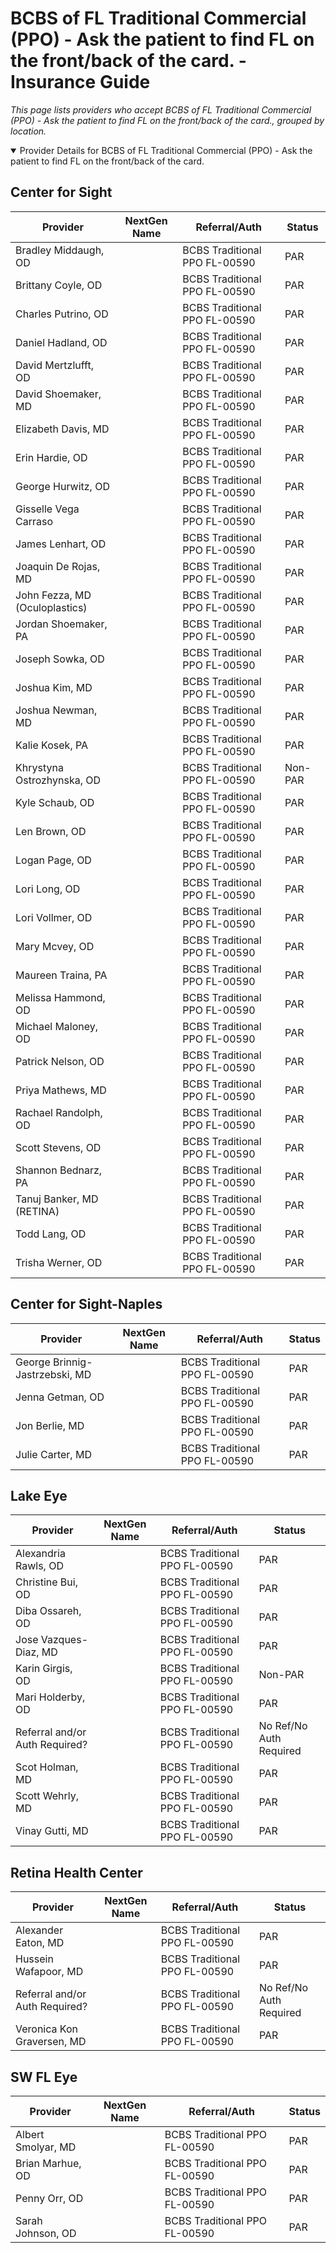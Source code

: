 # BCBS of FL Traditional Commercial (PPO) - Ask the patient to find FL on the front/back of the card. - Insurance Guide

*This page lists providers who accept BCBS of FL Traditional Commercial (PPO) - Ask the patient to find FL on the front/back of the card., grouped by location.*

<details open><summary>Provider Details for BCBS of FL Traditional Commercial (PPO) - Ask the patient to find FL on the front/back of the card.</summary>

## Center for Sight

| Provider | NextGen Name | Referral/Auth | Status |
|----------|-------------|--------------|--------|
| Bradley Middaugh, OD |  | BCBS Traditional PPO FL-00590 | PAR |
| Brittany Coyle, OD |  | BCBS Traditional PPO FL-00590 | PAR |
| Charles Putrino, OD |  | BCBS Traditional PPO FL-00590 | PAR |
| Daniel Hadland, OD |  | BCBS Traditional PPO FL-00590 | PAR |
| David Mertzlufft, OD |  | BCBS Traditional PPO FL-00590 | PAR |
| David Shoemaker, MD |  | BCBS Traditional PPO FL-00590 | PAR |
| Elizabeth Davis, MD |  | BCBS Traditional PPO FL-00590 | PAR |
| Erin Hardie, OD |  | BCBS Traditional PPO FL-00590 | PAR |
| George Hurwitz, OD |  | BCBS Traditional PPO FL-00590 | PAR |
| Gisselle Vega Carraso |  | BCBS Traditional PPO FL-00590 | PAR |
| James Lenhart, OD |  | BCBS Traditional PPO FL-00590 | PAR |
| Joaquin De Rojas, MD |  | BCBS Traditional PPO FL-00590 | PAR |
| John Fezza, MD (Oculoplastics) |  | BCBS Traditional PPO FL-00590 | PAR |
| Jordan Shoemaker, PA |  | BCBS Traditional PPO FL-00590 | PAR |
| Joseph Sowka, OD |  | BCBS Traditional PPO FL-00590 | PAR |
| Joshua Kim, MD |  | BCBS Traditional PPO FL-00590 | PAR |
| Joshua Newman, MD |  | BCBS Traditional PPO FL-00590 | PAR |
| Kalie Kosek, PA |  | BCBS Traditional PPO FL-00590 | PAR |
| Khrystyna Ostrozhynska, OD |  | BCBS Traditional PPO FL-00590 | Non-PAR |
| Kyle Schaub, OD |  | BCBS Traditional PPO FL-00590 | PAR |
| Len Brown, OD |  | BCBS Traditional PPO FL-00590 | PAR |
| Logan Page, OD |  | BCBS Traditional PPO FL-00590 | PAR |
| Lori Long, OD |  | BCBS Traditional PPO FL-00590 | PAR |
| Lori Vollmer, OD |  | BCBS Traditional PPO FL-00590 | PAR |
| Mary Mcvey, OD |  | BCBS Traditional PPO FL-00590 | PAR |
| Maureen Traina, PA |  | BCBS Traditional PPO FL-00590 | PAR |
| Melissa Hammond, OD |  | BCBS Traditional PPO FL-00590 | PAR |
| Michael Maloney, OD |  | BCBS Traditional PPO FL-00590 | PAR |
| Patrick Nelson, OD |  | BCBS Traditional PPO FL-00590 | PAR |
| Priya Mathews, MD |  | BCBS Traditional PPO FL-00590 | PAR |
| Rachael Randolph, OD |  | BCBS Traditional PPO FL-00590 | PAR |
| Scott Stevens, OD |  | BCBS Traditional PPO FL-00590 | PAR |
| Shannon Bednarz, PA |  | BCBS Traditional PPO FL-00590 | PAR |
| Tanuj Banker, MD (RETINA) |  | BCBS Traditional PPO FL-00590 | PAR |
| Todd Lang, OD |  | BCBS Traditional PPO FL-00590 | PAR |
| Trisha Werner, OD |  | BCBS Traditional PPO FL-00590 | PAR |

## Center for Sight-Naples

| Provider | NextGen Name | Referral/Auth | Status |
|----------|-------------|--------------|--------|
| George Brinnig-Jastrzebski, MD |  | BCBS Traditional PPO FL-00590 | PAR |
| Jenna Getman, OD |  | BCBS Traditional PPO FL-00590 | PAR |
| Jon Berlie, MD |  | BCBS Traditional PPO FL-00590 | PAR |
| Julie Carter, MD |  | BCBS Traditional PPO FL-00590 | PAR |

## Lake Eye 

| Provider | NextGen Name | Referral/Auth | Status |
|----------|-------------|--------------|--------|
| Alexandria Rawls, OD |  | BCBS Traditional PPO FL-00590 | PAR |
| Christine Bui, OD |  | BCBS Traditional PPO FL-00590 | PAR |
| Diba Ossareh, OD |  | BCBS Traditional PPO FL-00590 | PAR |
| Jose Vazques-Diaz, MD |  | BCBS Traditional PPO FL-00590 | PAR |
| Karin Girgis, OD |  | BCBS Traditional PPO FL-00590 | Non-PAR |
| Mari Holderby, OD |  | BCBS Traditional PPO FL-00590 | PAR |
| Referral and/or Auth Required? |  | BCBS Traditional PPO FL-00590 | No Ref/No Auth Required |
| Scot Holman, MD |  | BCBS Traditional PPO FL-00590 | PAR |
| Scott Wehrly, MD |  | BCBS Traditional PPO FL-00590 | PAR |
| Vinay Gutti, MD |  | BCBS Traditional PPO FL-00590 | PAR |

## Retina Health Center

| Provider | NextGen Name | Referral/Auth | Status |
|----------|-------------|--------------|--------|
| Alexander Eaton, MD |  | BCBS Traditional PPO FL-00590 | PAR |
| Hussein Wafapoor, MD |  | BCBS Traditional PPO FL-00590 | PAR |
| Referral and/or Auth Required? |  | BCBS Traditional PPO FL-00590 | No Ref/No Auth Required |
| Veronica Kon Graversen, MD |  | BCBS Traditional PPO FL-00590 | PAR |

## SW FL Eye

| Provider | NextGen Name | Referral/Auth | Status |
|----------|-------------|--------------|--------|
| Albert Smolyar, MD |  | BCBS Traditional PPO FL-00590 | PAR |
| Brian Marhue, OD |  | BCBS Traditional PPO FL-00590 | PAR |
| Penny Orr, OD |  | BCBS Traditional PPO FL-00590 | PAR |
| Sarah Johnson, OD |  | BCBS Traditional PPO FL-00590 | PAR |

</details>

